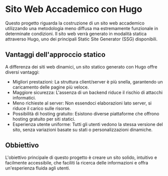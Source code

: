 # Sito Web Accademico con Hugo

Questo progetto riguarda la costruzione di un sito web accademico utilizzando una metodologia meno diffusa ma estremamente funzionale in determinate condizioni. Il sito web verrà
generato in modalità statica attraverso Hugo, uno dei principali Static Site Generator (SSG) disponibili.

## Vantaggi dell'approccio statico
A differenza dei siti web dinamici, un sito statico generato con Hugo offre diversi vantaggi:

- Migliori prestazioni: La struttura client/server è più snella, garantendo un caricamento delle pagine più veloce.
- Maggiore sicurezza: L'assenza di un backend riduce il rischio di attacchi informatici.
- Meno richieste al server: Non essendoci elaborazioni lato server, si riduce il carico sulle risorse.
- Possibilità di hosting gratuito: Esistono diverse piattaforme che offrono hosting gratuito per siti statici.
- Esperienza utente uniforme: Tutti gli utenti vedono la stessa versione del sito, senza variazioni basate su stati o personalizzazioni dinamiche.

## Obbiettivo
L'obiettivo principale di questo progetto è creare un sito solido, intuitivo e facilmente accessibile, che faciliti la ricerca delle informazioni e offra un'esperienza fluida agli utenti.
